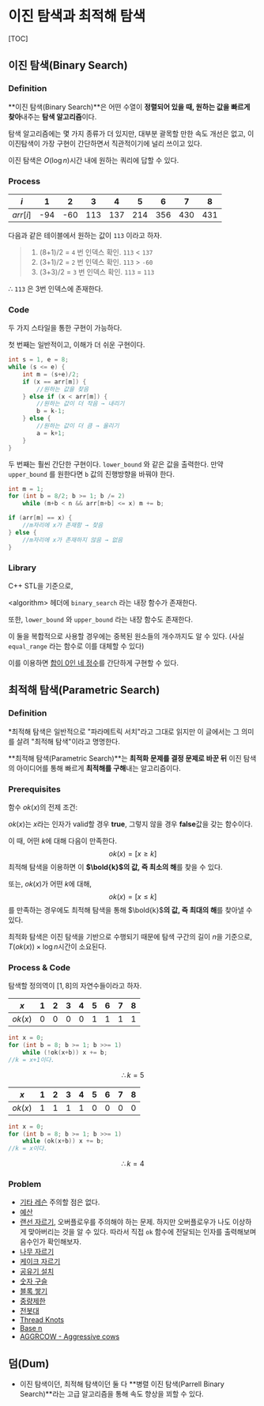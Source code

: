 # 이진 탐색과 최적해 탐색

[TOC]

## 이진 탐색(Binary Search)

### Definition

**이진 탐색(Binary Search)**은 어떤 수열이 **정렬되어 있을 때, 원하는 값을 빠르게 찾아**내주는 **탐색 알고리즘**이다.

탐색 알고리즘에는 몇 가지 종류가 더 있지만, 대부분 괄목할 만한 속도 개선은 없고, 이 이진탐색이 가장 구현이 간단하면서 직관적이기에 널리 쓰이고 있다.

이진 탐색은 $O(\log n)$시간 내에 원하는 쿼리에 답할 수 있다.

### Process

|   $i$    |  1   |  2   |  3   |  4   |  5   |  6   |  7   |  8   |
| :------: | :--: | :--: | :--: | :--: | :--: | :--: | :--: | :--: |
| $arr[i]$ | -94  | -60  | 113  | 137  | 214  | 356  | 430  | 431  |

다음과 같은 테이블에서 원하는 값이 `113` 이라고 하자.

> 1. (8+1)/2 = `4` 번 인덱스 확인. `113` < `137`
> 1. (3+1)/2 = `2` 번 인덱스 확인. `113` > `-60`
> 1. (3+3)/2 = `3` 번 인덱스 확인. `113` = `113`

$\therefore$ `113` 은 3번 인덱스에 존재한다.

### Code

두 가지 스타일을 통한 구현이 가능하다.

첫 번째는 일반적이고, 이해가 더 쉬운 구현이다.

```C++
int s = 1, e = 8;
while (s <= e) {
    int m = (s+e)/2;
    if (x == arr[m]) {
        //원하는 값을 찾음
    } else if (x < arr[m]) {
        //원하는 값이 더 작음 → 내리기
        b = k-1;
    } else {
        //원하는 값이 더 큼 → 올리기
        a = k+1;
    }
}
```

두 번째는 훨씬 간단한 구현이다. `lower_bound` 와 같은 값을 출력한다. 만약 `upper_bound` 를 원한다면 `b` 값의 진행방향을 바꿔야 한다.

```C++
int m = 1;
for (int b = 8/2; b >= 1; b /= 2)
    while (m+b < n && arr[m+b] <= x) m += b;

if (arr[m] == x) {
    //m자리에 x가 존재함 → 찾음
} else {
    //m자리에 x가 존재하지 않음 → 없음
}
```

### Library

C++ STL을 기준으로,

\<algorithm\> 헤더에  `binary_search` 라는 내장 함수가 존재한다.

또한,  `lower_bound` 와 `upper_bound` 라는 내장 함수도 존재한다.

이 둘을 복합적으로 사용할 경우에는 중복된 원소들의 개수까지도 알 수 있다. (사실 `equal_range` 라는 함수로 이를 대체할 수 있다)

이를 이용하면 [합이 0인 네 정수](https://www.boj.kr/7453)를 간단하게 구현할 수 있다.

## 최적해 탐색(Parametric Search)

### Definition

*최적해 탐색은 일반적으로 "파라메트릭 서치"라고 그대로 읽지만 이 글에서는 그 의미를 살려 "최적해 탐색"이라고 명명한다.

**최적해 탐색(Parametric Search)**는 **최적화 문제를 결정 문제로 바꾼 뒤** 이진 탐색의 아이디어를 통해 빠르게 **최적해를 구해**내는 알고리즘이다.

### Prerequisites

함수 $ok(x)$의 전제 조건:

$ok(x)$는 $x$라는 인자가 valid할 경우 **true**, 그렇지 않을 경우 **false**값을 갖는 함수이다.

이 때, 어떤 $k$에 대해 다음이 만족한다.
$$
ok(x) = [x \geq k]
$$
최적해 탐색을 이용하면 이 **$\bold{k}$의 값, 즉 최소의 해**를 찾을 수 있다.

또는, $ok(x)$가 어떤 $k$에 대해,
$$
ok(x) = [x \leq k]
$$
를 만족하는 경우에도 최적해 탐색을 통해 $\bold{k}$**의 값, 즉 최대의 해**를 찾아낼 수 있다.

최적화 탐색은 이진 탐색을 기반으로 수행되기 때문에 탐색 구간의 길이 $n$을 기준으로, $T(ok(x))\times \log n$시간이 소요된다.



### Process & Code

탐색할 정의역이 $[1,8]$의 자연수들이라고 하자.

|   $x$   |  1   |  2   |  3   |  4   |  5   |  6   |  7   |  8   |
| :-----: | :--: | :--: | :--: | :--: | :--: | :--: | :--: | :--: |
| $ok(x)$ |  0   |  0   |  0   |  0   |  1   |  1   |  1   |  1   |

```C++
int x = 0;
for (int b = 8; b >= 1; b >>= 1)
    while (!ok(x+b)) x += b;
//k = x+1이다.
```
$$
\therefore k = 5
$$

|   $x$   |  1   |  2   |  3   |  4   |  5   |  6   |  7   |  8   |
| :-----: | :--: | :--: | :--: | :--: | :--: | :--: | :--: | :--: |
| $ok(x)$ |  1   |  1   |  1   |  1   |  0   |  0   |  0   |  0   |

```C++
int x = 0;
for (int b = 8; b >= 1; b >>= 1)
    while (ok(x+b)) x += b;
//k = x이다.
```

$$
\therefore k = 4
$$

### Problem

* [기타 레슨](https://www.boj.kr/2343) 주의할 점은 없다.
* [예산](https://www.boj.kr/2512)
* [랜선 자르기](https://www.boj.kr/1654), 오버플로우를 주의해야 하는 문제. 하지만 오버플로우가 나도 이상하게 맞아버리는 것을 알 수 있다. 따라서 직접 `ok` 함수에 전달되는 인자를 출력해보며 음수인가 확인해보자.
* [나무 자르기](https://www.boj.kr/2805)
* [케이크 자르기](https://www.boj.kr/17179)
* [공유기 설치](https://www.boj.kr/2110)
* [숫자 구슬](https://www.boj.kr/2613) 
* [블록 쌓기](https://www.boj.kr/9998)
* [중량제한](https://www.boj.kr/1939)
* [전봇대](https://www.boj.kr/8986)
* [Thread Knots](https://www.bok.kr/17976)
* [Base n](https://atcoder.jp/contests/abc192/tasks/abc192_d)
* [AGGRCOW - Aggressive cows](https://spoj.com/problems/AGGRCOW/)

## 덤(Dum)

* 이진 탐색이던, 최적해 탐색이던 둘 다 **병렬 이진 탐색(Parrell Binary Search)**라는 고급 알고리즘을 통해 속도 향상을 꾀할 수 있다.
